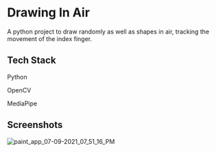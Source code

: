 
# Drawing In Air

A python project to draw randomly as well as shapes in air, tracking the movement of the index finger.
## Tech Stack

Python 

OpenCV

MediaPipe

## Screenshots

![paint_app_07-09-2021_07_51_16_PM](https://user-images.githubusercontent.com/72982923/183280827-7a42c1bd-702d-4305-895b-476a8e72bbec.png)

